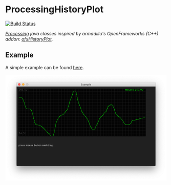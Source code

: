 # ProcessingHistoryPlot

[![Build Status](https://travis-ci.org/fusefactory/ProcessingHistoryPlot.svg?branch=master)](https://travis-ci.org/github/fusefactory/ProcessingHistoryPlot)

_[Processing](https://processing.org/) java classes inspired by armadillu's OpenFrameworks (C++) addon: [ofxHistoryPlot](https://github.com/armadillu/ofxHistoryPlot)._

## Example

A simple example can be found [here](/src/main/java/ExampleProcessingHistoryPlot/ExampleProcessingHistoryPlot.java).


![ProcessingHistoryPlot screenshot](./images/screenshot1.png)